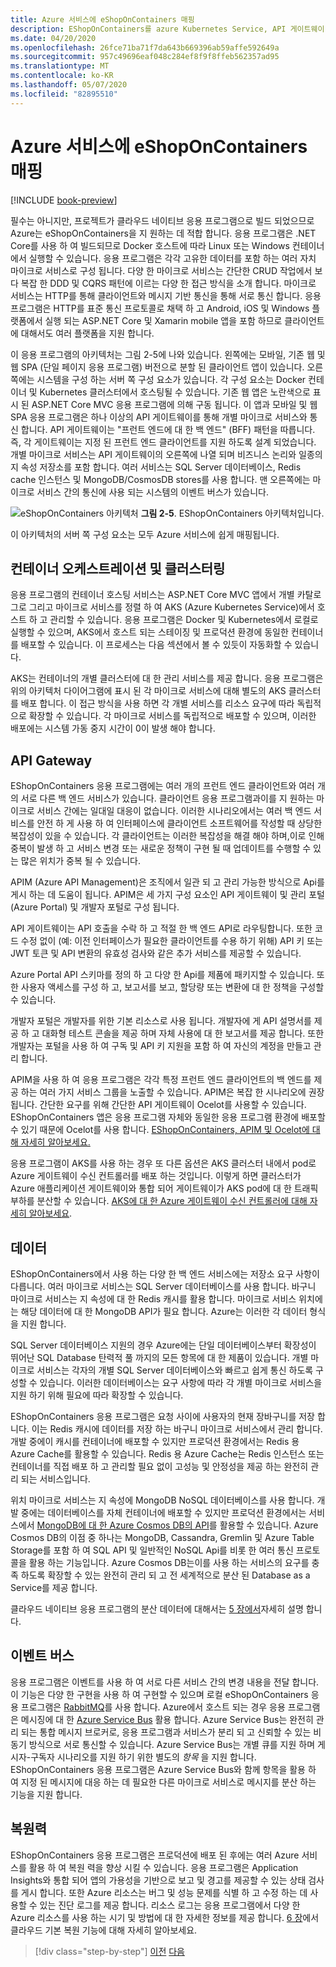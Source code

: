 ```yaml
---
title: Azure 서비스에 eShopOnContainers 매핑
description: EShopOnContainers를 azure Kubernetes Service, API 게이트웨이 및 Azure Service Bus와 같은 Azure 서비스에 매핑합니다.
ms.date: 04/20/2020
ms.openlocfilehash: 26fce71ba71f7da643b669396ab59affe592649a
ms.sourcegitcommit: 957c49696eaf048c284ef8f9f8ffeb562357ad95
ms.translationtype: MT
ms.contentlocale: ko-KR
ms.lasthandoff: 05/07/2020
ms.locfileid: "82895510"
---
```

# <a name="mapping-eshoponcontainers-to-azure-services"></a>Azure 서비스에 eShopOnContainers 매핑

[!INCLUDE [book-preview](../../../includes/book-preview.md)]

필수는 아니지만, 프로젝트가 클라우드 네이티브 응용 프로그램으로 빌드 되었으므로 Azure는 eShopOnContainers을 지 원하는 데 적합 합니다. 응용 프로그램은 .NET Core를 사용 하 여 빌드되므로 Docker 호스트에 따라 Linux 또는 Windows 컨테이너에서 실행할 수 있습니다. 응용 프로그램은 각각 고유한 데이터를 포함 하는 여러 자치 마이크로 서비스로 구성 됩니다. 다양 한 마이크로 서비스는 간단한 CRUD 작업에서 보다 복잡 한 DDD 및 CQRS 패턴에 이르는 다양 한 접근 방식을 소개 합니다. 마이크로 서비스는 HTTP를 통해 클라이언트와 메시지 기반 통신을 통해 서로 통신 합니다. 응용 프로그램은 HTTP를 표준 통신 프로토콜로 채택 하 고 Android, iOS 및 Windows 플랫폼에서 실행 되는 ASP.NET Core 및 Xamarin mobile 앱을 포함 하므로 클라이언트에 대해서도 여러 플랫폼을 지원 합니다.

이 응용 프로그램의 아키텍처는 그림 2-5에 나와 있습니다. 왼쪽에는 모바일, 기존 웹 및 웹 SPA (단일 페이지 응용 프로그램) 버전으로 분할 된 클라이언트 앱이 있습니다. 오른쪽에는 시스템을 구성 하는 서버 쪽 구성 요소가 있습니다. 각 구성 요소는 Docker 컨테이너 및 Kubernetes 클러스터에서 호스팅될 수 있습니다. 기존 웹 앱은 노란색으로 표시 된 ASP.NET Core MVC 응용 프로그램에 의해 구동 됩니다. 이 앱과 모바일 및 웹 SPA 응용 프로그램은 하나 이상의 API 게이트웨이를 통해 개별 마이크로 서비스와 통신 합니다. API 게이트웨이는 "프런트 엔드에 대 한 백 엔드" (BFF) 패턴을 따릅니다. 즉, 각 게이트웨이는 지정 된 프런트 엔드 클라이언트를 지원 하도록 설계 되었습니다. 개별 마이크로 서비스는 API 게이트웨이의 오른쪽에 나열 되며 비즈니스 논리와 일종의 지 속성 저장소를 포함 합니다. 여러 서비스는 SQL Server 데이터베이스, Redis cache 인스턴스 및 MongoDB/CosmosDB stores를 사용 합니다. 맨 오른쪽에는 마이크로 서비스 간의 통신에 사용 되는 시스템의 이벤트 버스가 있습니다.

![eShopOnContainers 아키텍처](./media/eshoponcontainers-architecture.png)
**그림 2-5**. EShopOnContainers 아키텍처입니다.

이 아키텍처의 서버 쪽 구성 요소는 모두 Azure 서비스에 쉽게 매핑됩니다.

## <a name="container-orchestration-and-clustering"></a>컨테이너 오케스트레이션 및 클러스터링

응용 프로그램의 컨테이너 호스팅 서비스는 ASP.NET Core MVC 앱에서 개별 카탈로그로 그리고 마이크로 서비스를 정렬 하 여 AKS (Azure Kubernetes Service)에서 호스트 하 고 관리할 수 있습니다. 응용 프로그램은 Docker 및 Kubernetes에서 로컬로 실행할 수 있으며, AKS에서 호스트 되는 스테이징 및 프로덕션 환경에 동일한 컨테이너를 배포할 수 있습니다. 이 프로세스는 다음 섹션에서 볼 수 있듯이 자동화할 수 있습니다.

AKS는 컨테이너의 개별 클러스터에 대 한 관리 서비스를 제공 합니다. 응용 프로그램은 위의 아키텍처 다이어그램에 표시 된 각 마이크로 서비스에 대해 별도의 AKS 클러스터를 배포 합니다. 이 접근 방식을 사용 하면 각 개별 서비스를 리소스 요구에 따라 독립적으로 확장할 수 있습니다. 각 마이크로 서비스를 독립적으로 배포할 수 있으며, 이러한 배포에는 시스템 가동 중지 시간이 0이 발생 해야 합니다.

## <a name="api-gateway"></a>API Gateway

EShopOnContainers 응용 프로그램에는 여러 개의 프런트 엔드 클라이언트와 여러 개의 서로 다른 백 엔드 서비스가 있습니다. 클라이언트 응용 프로그램과이를 지 원하는 마이크로 서비스 간에는 일대일 대응이 없습니다. 이러한 시나리오에서는 여러 백 엔드 서비스를 안전 하 게 사용 하 여 인터페이스에 클라이언트 소프트웨어를 작성할 때 상당한 복잡성이 있을 수 있습니다. 각 클라이언트는 이러한 복잡성을 해결 해야 하며,이로 인해 중복이 발생 하 고 서비스 변경 또는 새로운 정책이 구현 될 때 업데이트를 수행할 수 있는 많은 위치가 중복 될 수 있습니다.

APIM (Azure API Management)은 조직에서 일관 되 고 관리 가능한 방식으로 Api를 게시 하는 데 도움이 됩니다. APIM은 세 가지 구성 요소인 API 게이트웨이 및 관리 포털 (Azure Portal) 및 개발자 포털로 구성 됩니다.

API 게이트웨이는 API 호출을 수락 하 고 적절 한 백 엔드 API로 라우팅합니다. 또한 코드 수정 없이 (예: 이전 인터페이스가 필요한 클라이언트를 수용 하기 위해) API 키 또는 JWT 토큰 및 API 변환의 유효성 검사와 같은 추가 서비스를 제공할 수 있습니다.

Azure Portal API 스키마를 정의 하 고 다양 한 Api를 제품에 패키지할 수 있습니다. 또한 사용자 액세스를 구성 하 고, 보고서를 보고, 할당량 또는 변환에 대 한 정책을 구성할 수 있습니다.

개발자 포털은 개발자를 위한 기본 리소스로 사용 됩니다. 개발자에 게 API 설명서를 제공 하 고 대화형 테스트 콘솔을 제공 하며 자체 사용에 대 한 보고서를 제공 합니다. 또한 개발자는 포털을 사용 하 여 구독 및 API 키 지원을 포함 하 여 자신의 계정을 만들고 관리 합니다.

APIM을 사용 하 여 응용 프로그램은 각각 특정 프런트 엔드 클라이언트의 백 엔드를 제공 하는 여러 가지 서비스 그룹을 노출할 수 있습니다. APIM은 복잡 한 시나리오에 권장 됩니다. 간단한 요구를 위해 간단한 API 게이트웨이 Ocelot를 사용할 수 있습니다. EShopOnContainers 앱은 응용 프로그램 자체와 동일한 응용 프로그램 환경에 배포할 수 있기 때문에 Ocelot를 사용 합니다. [EShopOnContainers, APIM 및 Ocelot에 대해 자세히 알아보세요.](https://docs.microsoft.com/dotnet/architecture/microservices/architect-microservice-container-applications/direct-client-to-microservice-communication-versus-the-api-gateway-pattern#azure-api-management)

응용 프로그램이 AKS를 사용 하는 경우 또 다른 옵션은 AKS 클러스터 내에서 pod로 Azure 게이트웨이 수신 컨트롤러를 배포 하는 것입니다. 이렇게 하면 클러스터가 Azure 애플리케이션 게이트웨이와 통합 되어 게이트웨이가 AKS pod에 대 한 트래픽 부하를 분산할 수 있습니다. [AKS에 대 한 Azure 게이트웨이 수신 컨트롤러에 대해 자세히 알아보세요](https://github.com/Azure/application-gateway-kubernetes-ingress).

## <a name="data"></a>데이터

EShopOnContainers에서 사용 하는 다양 한 백 엔드 서비스에는 저장소 요구 사항이 다릅니다. 여러 마이크로 서비스는 SQL Server 데이터베이스를 사용 합니다. 바구니 마이크로 서비스는 지 속성에 대 한 Redis 캐시를 활용 합니다. 마이크로 서비스 위치에는 해당 데이터에 대 한 MongoDB API가 필요 합니다. Azure는 이러한 각 데이터 형식을 지원 합니다.

SQL Server 데이터베이스 지원의 경우 Azure에는 단일 데이터베이스부터 확장성이 뛰어난 SQL Database 탄력적 풀 까지의 모든 항목에 대 한 제품이 있습니다. 개별 마이크로 서비스는 각자의 개별 SQL Server 데이터베이스와 빠르고 쉽게 통신 하도록 구성할 수 있습니다. 이러한 데이터베이스는 요구 사항에 따라 각 개별 마이크로 서비스을 지원 하기 위해 필요에 따라 확장할 수 있습니다.

EShopOnContainers 응용 프로그램은 요청 사이에 사용자의 현재 장바구니를 저장 합니다. 이는 Redis 캐시에 데이터를 저장 하는 바구니 마이크로 서비스에서 관리 합니다. 개발 중에이 캐시를 컨테이너에 배포할 수 있지만 프로덕션 환경에서는 Redis 용 Azure Cache를 활용할 수 있습니다. Redis 용 Azure Cache는 Redis 인스턴스 또는 컨테이너를 직접 배포 하 고 관리할 필요 없이 고성능 및 안정성을 제공 하는 완전히 관리 되는 서비스입니다.

위치 마이크로 서비스는 지 속성에 MongoDB NoSQL 데이터베이스를 사용 합니다. 개발 중에는 데이터베이스를 자체 컨테이너에 배포할 수 있지만 프로덕션 환경에서는 서비스에서 [MongoDB에 대 한 Azure Cosmos DB의 API](https://docs.microsoft.com/azure/cosmos-db/mongodb-introduction)를 활용할 수 있습니다. Azure Cosmos DB의 이점 중 하나는 MongoDB, Cassandra, Gremlin 및 Azure Table Storage를 포함 하 여 SQL API 및 일반적인 NoSQL Api를 비롯 한 여러 통신 프로토콜을 활용 하는 기능입니다. Azure Cosmos DB는이를 사용 하는 서비스의 요구를 충족 하도록 확장할 수 있는 완전히 관리 되 고 전 세계적으로 분산 된 Database as a Service를 제공 합니다.

클라우드 네이티브 응용 프로그램의 분산 데이터에 대해서는 [5 장에서](distributed-data.md)자세히 설명 합니다.

## <a name="event-bus"></a>이벤트 버스

응용 프로그램은 이벤트를 사용 하 여 서로 다른 서비스 간의 변경 내용을 전달 합니다. 이 기능은 다양 한 구현을 사용 하 여 구현할 수 있으며 로컬 eShopOnContainers 응용 프로그램은 [RabbitMQ](https://www.rabbitmq.com/)를 사용 합니다. Azure에서 호스트 되는 경우 응용 프로그램은 메시징에 대 한 [Azure Service Bus](https://docs.microsoft.com/azure/service-bus/) 활용 합니다. Azure Service Bus는 완전히 관리 되는 통합 메시지 브로커로, 응용 프로그램과 서비스가 분리 되 고 신뢰할 수 있는 비동기 방식으로 서로 통신할 수 있습니다. Azure Service Bus는 개별 큐를 지원 하며 게시자-구독자 시나리오를 지원 하기 위한 별도의 *항목* 을 지원 합니다. EShopOnContainers 응용 프로그램은 Azure Service Bus와 함께 항목을 활용 하 여 지정 된 메시지에 대응 하는 데 필요한 다른 마이크로 서비스로 메시지를 분산 하는 기능을 지원 합니다.

## <a name="resiliency"></a>복원력

EShopOnContainers 응용 프로그램은 프로덕션에 배포 된 후에는 여러 Azure 서비스를 활용 하 여 복원 력을 향상 시킬 수 있습니다. 응용 프로그램은 Application Insights와 통합 되어 앱의 가용성을 기반으로 보고 및 경고를 제공할 수 있는 상태 검사를 게시 합니다. 또한 Azure 리소스는 버그 및 성능 문제를 식별 하 고 수정 하는 데 사용할 수 있는 진단 로그를 제공 합니다. 리소스 로그는 응용 프로그램에서 다양 한 Azure 리소스를 사용 하는 시기 및 방법에 대 한 자세한 정보를 제공 합니다. [6 장](resiliency.md)에서 클라우드 기본 복원 기능에 대해 자세히 알아보세요.

>[!div class="step-by-step"]
>[이전](introduce-eshoponcontainers-reference-app.md)
>[다음](deploy-eshoponcontainers-azure.md)
